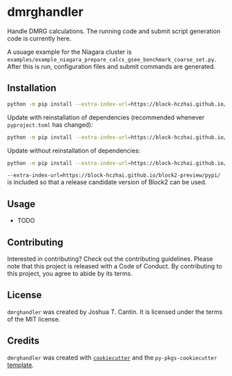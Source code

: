 # dmrghandler

Handle DMRG calculations. The running code and submit script generation code is currently here. 

A usuage example for the Niagara cluster is `examples/example_niagara_prepare_calcs_gsee_benchmark_coarse_set.py`. After this is run, configuration files and submit commands are generated. 

## Installation

```bash
python -m pip install --extra-index-url=https://block-hczhai.github.io/block2-preview/pypi/ git+https://github.com/jtcantin/dmrghandler
```

Update with reinstallation of dependencies (recommended whenever `pyproject.toml` has changed):
```bash
python -m pip install --extra-index-url=https://block-hczhai.github.io/block2-preview/pypi/ --force-reinstall git+https://github.com/jtcantin/dmrghandler
```

Update without reinstallation of dependencies:
```bash
python -m pip install --extra-index-url=https://block-hczhai.github.io/block2-preview/pypi/ --force-reinstall --no-deps git+https://github.com/jtcantin/dmrghandler
```

`--extra-index-url=https://block-hczhai.github.io/block2-preview/pypi/` is included so that a release candidate version of Block2 can be used.

## Usage

- TODO

## Contributing

Interested in contributing? Check out the contributing guidelines. Please note that this project is released with a Code of Conduct. By contributing to this project, you agree to abide by its terms.

## License

`dmrghandler` was created by Joshua T. Cantin. It is licensed under the terms of the MIT license.

## Credits

`dmrghandler` was created with [`cookiecutter`](https://cookiecutter.readthedocs.io/en/latest/) and the `py-pkgs-cookiecutter` [template](https://github.com/py-pkgs/py-pkgs-cookiecutter).

